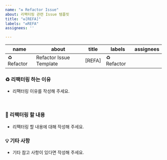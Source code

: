 ```yaml
---
name: "♻️ Refactor Issue"
about: 리팩터링 관련 Issue 템플릿
title: "♻️[REFA]"
labels: "♻️REFA"
assignees: ''

---
```


| name  |  about | title  | labels  | assignees  |
|---|---|---|---|---|
|  ♻️ Refactor | Refactor Issue Template  | [REFA]  | ♻️ Refactor  |   |

### ♻️ 리팩터링 하는 이유
- 리팩터링 이유를 작성해 주세요.
<br>

### 📄  리팩터링 할 내용
- 리팩터링 할 내용에 대해 작성해 주세요.
  <br>

### :bulb: 기타 사항
- 기타 참고 사항이 있다면 작성해 주세요.
  <br>